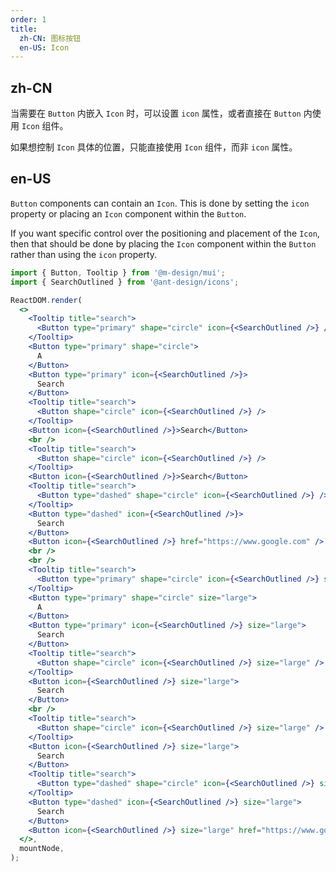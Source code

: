 ```yaml
---
order: 1
title:
  zh-CN: 图标按钮
  en-US: Icon
---
```


## zh-CN

当需要在 `Button` 内嵌入 `Icon` 时，可以设置 `icon` 属性，或者直接在 `Button` 内使用 `Icon` 组件。

如果想控制 `Icon` 具体的位置，只能直接使用 `Icon` 组件，而非 `icon` 属性。

## en-US

`Button` components can contain an `Icon`. This is done by setting the `icon` property or placing an `Icon` component within the `Button`.

If you want specific control over the positioning and placement of the `Icon`, then that should be done by placing the `Icon` component within the `Button` rather than using the `icon` property.

```jsx
import { Button, Tooltip } from '@m-design/mui';
import { SearchOutlined } from '@ant-design/icons';

ReactDOM.render(
  <>
    <Tooltip title="search">
      <Button type="primary" shape="circle" icon={<SearchOutlined />} />
    </Tooltip>
    <Button type="primary" shape="circle">
      A
    </Button>
    <Button type="primary" icon={<SearchOutlined />}>
      Search
    </Button>
    <Tooltip title="search">
      <Button shape="circle" icon={<SearchOutlined />} />
    </Tooltip>
    <Button icon={<SearchOutlined />}>Search</Button>
    <br />
    <Tooltip title="search">
      <Button shape="circle" icon={<SearchOutlined />} />
    </Tooltip>
    <Button icon={<SearchOutlined />}>Search</Button>
    <Tooltip title="search">
      <Button type="dashed" shape="circle" icon={<SearchOutlined />} />
    </Tooltip>
    <Button type="dashed" icon={<SearchOutlined />}>
      Search
    </Button>
    <Button icon={<SearchOutlined />} href="https://www.google.com" />
    <br />
    <br />
    <Tooltip title="search">
      <Button type="primary" shape="circle" icon={<SearchOutlined />} size="large" />
    </Tooltip>
    <Button type="primary" shape="circle" size="large">
      A
    </Button>
    <Button type="primary" icon={<SearchOutlined />} size="large">
      Search
    </Button>
    <Tooltip title="search">
      <Button shape="circle" icon={<SearchOutlined />} size="large" />
    </Tooltip>
    <Button icon={<SearchOutlined />} size="large">
      Search
    </Button>
    <br />
    <Tooltip title="search">
      <Button shape="circle" icon={<SearchOutlined />} size="large" />
    </Tooltip>
    <Button icon={<SearchOutlined />} size="large">
      Search
    </Button>
    <Tooltip title="search">
      <Button type="dashed" shape="circle" icon={<SearchOutlined />} size="large" />
    </Tooltip>
    <Button type="dashed" icon={<SearchOutlined />} size="large">
      Search
    </Button>
    <Button icon={<SearchOutlined />} size="large" href="https://www.google.com" />
  </>,
  mountNode,
);
```
